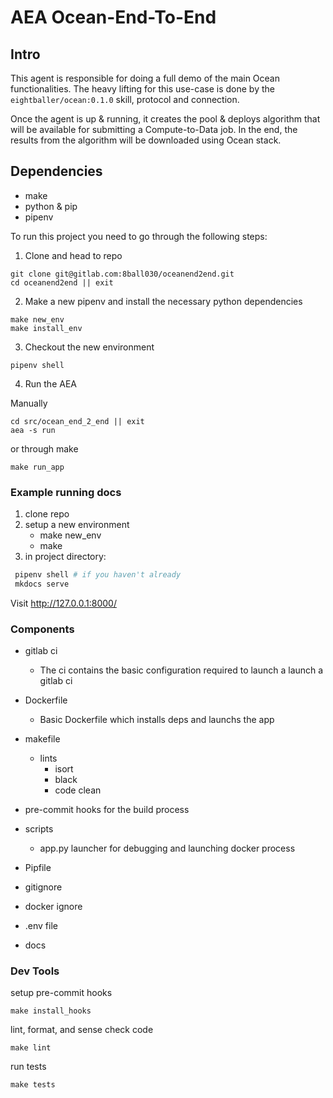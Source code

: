 # AEA Ocean-End-To-End

## Intro

This agent is responsible for doing a full demo of the main Ocean functionalities.
The heavy lifting for this use-case is done by the `eightballer/ocean:0.1.0` skill, protocol and connection. 

Once the agent is up & running, it creates the pool & deploys algorithm that will be
available for submitting a Compute-to-Data job. In the end, the results from 
the algorithm will be downloaded using Ocean stack.


## Dependencies
- make
- python & pip
- pipenv

To run this project you need to go through the following steps:

1. Clone and head to repo

```
git clone git@gitlab.com:8ball030/oceanend2end.git
cd oceanend2end || exit
```

2. Make a new pipenv and install the necessary python dependencies
```
make new_env
make install_env
```

3. Checkout the new environment 
```
pipenv shell
```

4. Run the AEA

Manually
```
cd src/ocean_end_2_end || exit
aea -s run
```
or through make

```
make run_app
```

### Example running docs

1. clone repo
2. setup a new environment
   - make new_env
   - make 
3. in project directory:
```bash
 pipenv shell # if you haven't already
 mkdocs serve
```
Visit http://127.0.0.1:8000/


### Components

- gitlab ci
    - The ci contains the basic configuration required to launch a launch a gitlab ci

- Dockerfile
    - Basic Dockerfile which installs deps and launchs the app

- makefile
    - lints
        - isort
        - black
        - code clean
- pre-commit hooks for the build process

- scripts
    - app.py launcher for debugging and launching docker process

- Pipfile

- gitignore
- docker ignore
- .env file
- docs

### Dev Tools
setup pre-commit hooks
```
make install_hooks
```

lint, format, and sense check code
```
make lint
```

run tests

```
make tests
```

